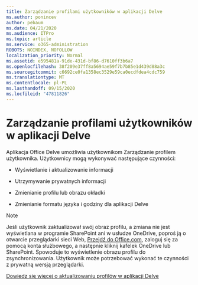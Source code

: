```yaml
---
title: Zarządzanie profilami użytkowników w aplikacji Delve
ms.author: ponincev
author: pebaum
ms.date: 04/21/2020
ms.audience: ITPro
ms.topic: article
ms.service: o365-administration
ROBOTS: NOINDEX, NOFOLLOW
localization_priority: Normal
ms.assetid: e595481a-91de-431d-bf86-d7610ff3b6a7
ms.openlocfilehash: 38f209e37ff8a5694ae59f7b7b85e1d439d88a3c
ms.sourcegitcommit: c6692ce0fa1358ec3529e59ca0ecdfdea4cdc759
ms.translationtype: MT
ms.contentlocale: pl-PL
ms.lasthandoff: 09/15/2020
ms.locfileid: "47811826"
---
```

# <a name="manage-user-profiles-in-delve"></a>Zarządzanie profilami użytkowników w aplikacji Delve

Aplikacja Office Delve umożliwia użytkownikom Zarządzanie profilem użytkownika. Użytkownicy mogą wykonywać następujące czynności:
  
- Wyświetlanie i aktualizowanie informacji
    
- Utrzymywanie prywatnych informacji
    
- Zmienianie profilu lub obrazu okładki
    
- Zmienianie formatu języka i godziny dla aplikacji Delve
    
> [!NOTE]
> Jeśli użytkownik zaktualizował swój obraz profilu, a zmiana nie jest wyświetlana w programie SharePoint ani w usłudze OneDrive, poproś ją o otwarcie przeglądarki sieci Web, [Przejdź do Office.com](https://www.office.com), zaloguj się za pomocą konta służbowego, a następnie kliknij kafelek OneDrive lub SharePoint. Spowoduje to wyświetlenie obrazu profilu do zsynchronizowania. Użytkownik może potrzebować wykonać te czynności z prywatną wersją przeglądarki. 
  
[Dowiedz się więcej o aktualizowaniu profilów w aplikacji Delve](https://go.microsoft.com/fwlink/?linkid=735070)
  

